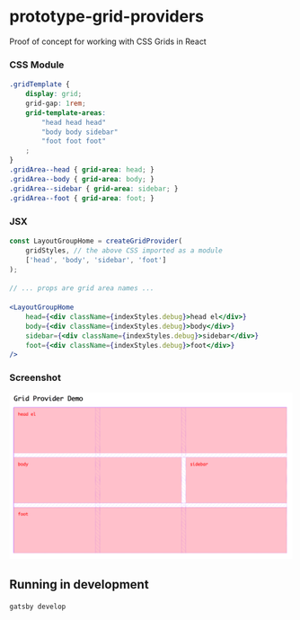 # prototype-grid-providers

Proof of concept for working with CSS Grids in React

### CSS Module
```css
.gridTemplate {
	display: grid;
	grid-gap: 1rem;
	grid-template-areas:
		"head head head"
		"body body sidebar"
		"foot foot foot"
	;
}
.gridArea--head { grid-area: head; }
.gridArea--body { grid-area: body; }
.gridArea--sidebar { grid-area: sidebar; }
.gridArea--foot { grid-area: foot; }

```

### JSX
```jsx
const LayoutGroupHome = createGridProvider(
	gridStyles, // the above CSS imported as a module
	['head', 'body', 'sidebar', 'foot']
);

// ... props are grid area names ...

<LayoutGroupHome
	head={<div className={indexStyles.debug}>head el</div>}
	body={<div className={indexStyles.debug}>body</div>}
	sidebar={<div className={indexStyles.debug}>sidebar</div>}
	foot={<div className={indexStyles.debug}>foot</div>}
/>
```

### Screenshot
![demo](demo.png)

## Running in development
`gatsby develop`
